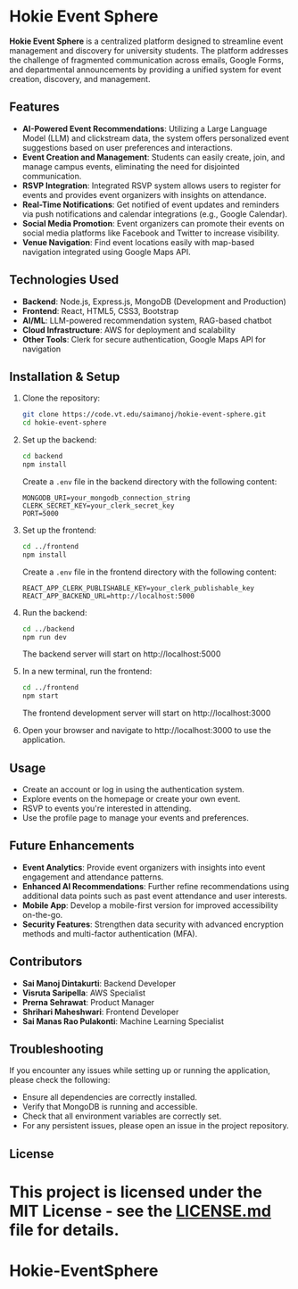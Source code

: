 
# Hokie Event Sphere

**Hokie Event Sphere** is a centralized platform designed to streamline event management and discovery for university students. The platform addresses the challenge of fragmented communication across emails, Google Forms, and departmental announcements by providing a unified system for event creation, discovery, and management.

## Features

- **AI-Powered Event Recommendations**: Utilizing a Large Language Model (LLM) and clickstream data, the system offers personalized event suggestions based on user preferences and interactions.
- **Event Creation and Management**: Students can easily create, join, and manage campus events, eliminating the need for disjointed communication.
- **RSVP Integration**: Integrated RSVP system allows users to register for events and provides event organizers with insights on attendance.
- **Real-Time Notifications**: Get notified of event updates and reminders via push notifications and calendar integrations (e.g., Google Calendar).
- **Social Media Promotion**: Event organizers can promote their events on social media platforms like Facebook and Twitter to increase visibility.
- **Venue Navigation**: Find event locations easily with map-based navigation integrated using Google Maps API.

## Technologies Used

- **Backend**: Node.js, Express.js, MongoDB (Development and Production)
- **Frontend**: React, HTML5, CSS3, Bootstrap
- **AI/ML**: LLM-powered recommendation system, RAG-based chatbot
- **Cloud Infrastructure**: AWS for deployment and scalability
- **Other Tools**: Clerk for secure authentication, Google Maps API for navigation

## Installation & Setup

1. Clone the repository:
    ```bash
    git clone https://code.vt.edu/saimanoj/hokie-event-sphere.git
    cd hokie-event-sphere
    ```

2. Set up the backend:
    ```bash
    cd backend
    npm install
    ```
    Create a `.env` file in the backend directory with the following content:
    ```
    MONGODB_URI=your_mongodb_connection_string
    CLERK_SECRET_KEY=your_clerk_secret_key
    PORT=5000
    ```

3. Set up the frontend:
    ```bash
    cd ../frontend
    npm install
    ```
    Create a `.env` file in the frontend directory with the following content:
    ```
    REACT_APP_CLERK_PUBLISHABLE_KEY=your_clerk_publishable_key
    REACT_APP_BACKEND_URL=http://localhost:5000
    ```

4. Run the backend:
    ```bash
    cd ../backend
    npm run dev
    ```
    The backend server will start on http://localhost:5000

5. In a new terminal, run the frontend:
    ```bash
    cd ../frontend
    npm start
    ```
    The frontend development server will start on http://localhost:3000

6. Open your browser and navigate to http://localhost:3000 to use the application.

## Usage

- Create an account or log in using the authentication system.
- Explore events on the homepage or create your own event.
- RSVP to events you're interested in attending.
- Use the profile page to manage your events and preferences.

## Future Enhancements

- **Event Analytics**: Provide event organizers with insights into event engagement and attendance patterns.
- **Enhanced AI Recommendations**: Further refine recommendations using additional data points such as past event attendance and user interests.
- **Mobile App**: Develop a mobile-first version for improved accessibility on-the-go.
- **Security Features**: Strengthen data security with advanced encryption methods and multi-factor authentication (MFA).

## Contributors

- **Sai Manoj Dintakurti**: Backend Developer
- **Visruta Saripella**: AWS Specialist
- **Prerna Sehrawat**: Product Manager
- **Shrihari Maheshwari**: Frontend Developer
- **Sai Manas Rao Pulakonti**: Machine Learning Specialist

## Troubleshooting

If you encounter any issues while setting up or running the application, please check the following:

- Ensure all dependencies are correctly installed.
- Verify that MongoDB is running and accessible.
- Check that all environment variables are correctly set.
- For any persistent issues, please open an issue in the project repository.

## License

This project is licensed under the MIT License - see the [LICENSE.md](LICENSE.md) file for details.
=======
# Hokie-EventSphere
